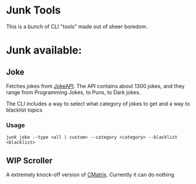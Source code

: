 # Junk Tools

This is a bunch of CLI "tools" made out of sheer boredom.

# Junk available:

## Joke
Fetches jokes from [JokeAPI](https://jokeapi.dev/). The API contains about 1300 jokes,
and they range from Programming Jokes, to Puns, to Dark jokes.

The CLI includes a way to select what category of jokes to get and a way to blacklist topics

### Usage
```
junk joke --type <all | custom> --category <category> --blacklist <blacklist>
```


## WIP Scroller
A extremely knock-off version of [CMatrix](https://github.com/abishekvashok/cmatrix). Currently it can do nothing
